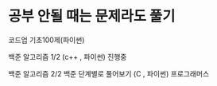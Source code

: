 # 공부 안될 때는 문제라도 풀기
코드업 기초100제(파이썬)


백준 알고리즘 1/2 (c++ , 파이썬) 진행중


백준 알고리즘 2/2
백준 단계별로 풀어보기 (C , 파이썬)
프로그래머스
